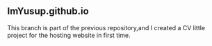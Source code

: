 ## ImYusup.github.io

This branch is part of the previous repository,and I created a CV little project for the hosting website in first time.


